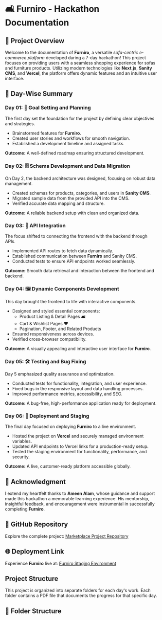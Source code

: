 <!DOCTYPE html>
<html lang="en">
<head>
  <meta charset="UTF-8">
  <meta name="viewport" content="width=device-width, initial-scale=1.0">
  <title>Furniro - Hackathon Documentation</title>
</head>
<body>
  <h1>🛋️ Furniro - Hackathon Documentation</h1>

  <h2>📖 Project Overview</h2>
  <p>
    Welcome to the documentation of <strong>Furniro</strong>, a versatile 
    <em>sofa-centric e-commerce platform</em> developed during a 7-day hackathon! 
    This project focuses on providing users with a seamless shopping experience for sofas and furniture products. 
    Utilizing modern technologies like <strong>Next.js</strong>, <strong>Sanity CMS</strong>, and <strong>Vercel</strong>, 
    the platform offers dynamic features and an intuitive user interface.
  </p>

  <h2>📅 Day-Wise Summary</h2>

  

  <h3>Day 01: 🎯 Goal Setting and Planning</h3>
  <p>The first day set the foundation for the project by defining clear objectives and strategies.</p>
  <ul>
    <li>Brainstormed features for <strong>Furniro</strong>.</li>
    <li>Created user stories and workflows for smooth navigation.</li>
    <li>Established a development timeline and assigned tasks.</li>
  </ul>
  <p><strong>Outcome:</strong> A well-defined roadmap ensuring structured development.</p>

  

  <h3>Day 02: 🗄️ Schema Development and Data Migration</h3>
  <p>On Day 2, the backend architecture was designed, focusing on robust data management.</p>
  <ul>
    <li>Created schemas for products, categories, and users in <strong>Sanity CMS</strong>.</li>
    <li>Migrated sample data from the provided API into the CMS.</li>
    <li>Verified accurate data mapping and structure.</li>
  </ul>
  <p><strong>Outcome:</strong> A reliable backend setup with clean and organized data.</p>

  

  <h3>Day 03: 🔗 API Integration</h3>
  <p>The focus shifted to connecting the frontend with the backend through APIs.</p>
  <ul>
    <li>Implemented API routes to fetch data dynamically.</li>
    <li>Established communication between <strong>Furniro</strong> and Sanity CMS.</li>
    <li>Conducted tests to ensure API endpoints worked seamlessly.</li>
  </ul>
  <p><strong>Outcome:</strong> Smooth data retrieval and interaction between the frontend and backend.</p>

  

  <h3>Day 04: 🖼️ Dynamic Components Development</h3>
  <p>This day brought the frontend to life with interactive components.</p>
  <ul>
    <li>Designed and styled essential components:
      <ul>
        <li>Product Listing & Detail Pages 🛋️</li>
        <li>Cart & Wishlist Pages ❤️</li>
        <li>Pagination, Footer, and Related Products</li>
      </ul>
    </li>
    <li>Ensured responsiveness across devices.</li>
    <li>Verified cross-browser compatibility.</li>
  </ul>
  <p><strong>Outcome:</strong> A visually appealing and interactive user interface for <strong>Furniro</strong>.</p>

  

  <h3>Day 05: 🛠️ Testing and Bug Fixing</h3>
  <p>Day 5 emphasized quality assurance and optimization.</p>
  <ul>
    <li>Conducted tests for functionality, integration, and user experience.</li>
    <li>Fixed bugs in the responsive layout and data handling processes.</li>
    <li>Improved performance metrics, accessibility, and SEO.</li>
  </ul>
  <p><strong>Outcome:</strong> A bug-free, high-performance application ready for deployment.</p>

  

  <h3>Day 06: 🚀 Deployment and Staging</h3>
  <p>The final day focused on deploying <strong>Furniro</strong> to a live environment.</p>
  <ul>
    <li>Hosted the project on <strong>Vercel</strong> and securely managed environment variables.</li>
    <li>Updated API endpoints to Vercel links for a production-ready setup.</li>
    <li>Tested the staging environment for functionality, performance, and security.</li>
  </ul>
  <p><strong>Outcome:</strong> A live, customer-ready platform accessible globally.</p>



  <h2>🙏 Acknowledgment</h2>
  <p>
    I extend my heartfelt thanks to <strong>Ameen Alam</strong>, whose guidance and support made this hackathon a memorable learning experience. 
    His mentorship, insightful feedback, and encouragement were instrumental in successfully completing <strong>Furniro</strong>.
  </p>



  <h2>📂 GitHub Repository</h2>
  <p>
    Explore the complete project:  
    <a href="https://github.com/KULSOOMadnan/UI-UX-hachaton" target="_blank">Marketplace Project Repository</a>
  </p>



  <h2>🌐 Deployment Link</h2>
  <p>
    Experience <strong>Furniro</strong> live at:  
    <a href="https://ui-ux-hachaton.vercel.app/" target="_blank">Furniro Staging Environment</a>
  </p>


  <h2>Project Structure</h2>
  <p>This project is organized into separate folders for each day's work. Each folder contains a PDF file that documents the progress for that specific day.</p>

  <h2>📁 Folder Structure</h2>
  <pre>
<!-- MarketPlace_Hacathon/
  |- Documents/
      |- day_01_goal_setting.md
      |- day_02_schema_development.md
      |- day_03_api_integration.md
      |- day_04_dynamic_components.md
      |- day_05_testing_bug_fixing.md
      |- day_06_deployment_staging.md
  |- testing-Report
     
  |- performance.png
     
  |- README.md -->
  </pre>
   <ul>
    <li>📁 <strong>Documents/</strong>
      <ul>
        <li>📁 <strong>HackathonDay01/</strong> 
          <ul>
            <li>📄 Day_01_Goal_Setting.pdf</li>
          </ul>
        </li>
        <li>📁 <strong>HackathonDay02/</strong> 
          <ul>
            <li>📄 Day_02_Schema_Development.pdf</li>
          </ul>
        </li>
        <li>📁 <strong>HackathonDay03/</strong> 
          <ul>
            <li>📄 Day_03_API_Integration.pdf</li>
          </ul>
        </li>
        <li>📁 <strong>HackathonDay04/</strong> 
          <ul>
            <li>📄 Day_04_Dynamic_Components.pdf</li>
          </ul>
        </li>
        <li>📁 <strong>HackathonDay05/</strong> 
          <ul>
            <li>📄 Day_05_Testing_Bug_Fixing.pdf</li>
          </ul>
        </li>
        <li>📁 <strong>HackathonDay06/</strong> 
          <ul>
            <li>📄 Day_06_Deployment_Staging.pdf</li>
          </ul>
        </li>
      </ul>
    </li>
    <li>📁 <strong>testing-Report.csv</strong></li>
    <li>📈 <strong>performance.png</strong></li>
    <li>📑 <strong>README.md</strong></li>
  </ul>

  <p><strong>Prepared by:</strong> Kulsoom</p>
  <p><strong>Hackathon Completion Date:</strong> 22 January 2025</p>
</body>
</html>
